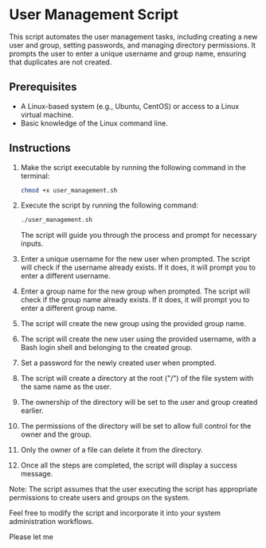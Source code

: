 # User Management Script

This script automates the user management tasks, including creating a new user and group, setting passwords, and managing directory permissions. It prompts the user to enter a unique username and group name, ensuring that duplicates are not created.

## Prerequisites

- A Linux-based system (e.g., Ubuntu, CentOS) or access to a Linux virtual machine.
- Basic knowledge of the Linux command line.

## Instructions

1. Make the script executable by running the following command in the terminal:

   ```bash
   chmod +x user_management.sh
   ```

2. Execute the script by running the following command:

   ```bash
   ./user_management.sh
   ```

   The script will guide you through the process and prompt for necessary inputs.

3. Enter a unique username for the new user when prompted. The script will check if the username already exists. If it does, it will prompt you to enter a different username.

4. Enter a group name for the new group when prompted. The script will check if the group name already exists. If it does, it will prompt you to enter a different group name.

5. The script will create the new group using the provided group name.

6. The script will create the new user using the provided username, with a Bash login shell and belonging to the created group.

7. Set a password for the newly created user when prompted.

8. The script will create a directory at the root ("/") of the file system with the same name as the user.

9. The ownership of the directory will be set to the user and group created earlier.

10. The permissions of the directory will be set to allow full control for the owner and the group.

11. Only the owner of a file can delete it from the directory.

12. Once all the steps are completed, the script will display a success message.

Note: The script assumes that the user executing the script has appropriate permissions to create users and groups on the system.

Feel free to modify the script and incorporate it into your system administration workflows.

Please let me